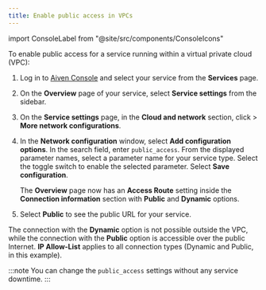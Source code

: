 ```yaml
---
title: Enable public access in VPCs
---
```


import ConsoleLabel from "@site/src/components/ConsoleIcons"

To enable public access for a service running within a virtual private cloud (VPC):

1. Log in to [Aiven Console](https://console.aiven.io) and select your
   service from the **Services** page.

1. On the **Overview** page of your service, select **Service
   settings** from the sidebar.

1. On the **Service settings** page, in the **Cloud and
   network** section, click <ConsoleLabel name="actions"/> > **More network configurations**.

1. In the **Network configuration** window, select **Add configuration
   options**. In the search field, enter `public_access`. From the
   displayed parameter names, select a parameter name for your service
   type. Select the toggle switch to enable the selected parameter.
   Select **Save configuration**.

   The **Overview** page now has an **Access Route** setting inside the
   **Connection information** section with **Public** and **Dynamic**
   options.

1. Select **Public** to see the public URL for your service.

The connection with the **Dynamic** option is not possible outside the
VPC, while the connection with the **Public** option is accessible over
the public Internet. **IP Allow-List** applies to all connection types
(Dynamic and Public, in this example).

:::note
You can change the `public_access` settings without any service
downtime.
:::
